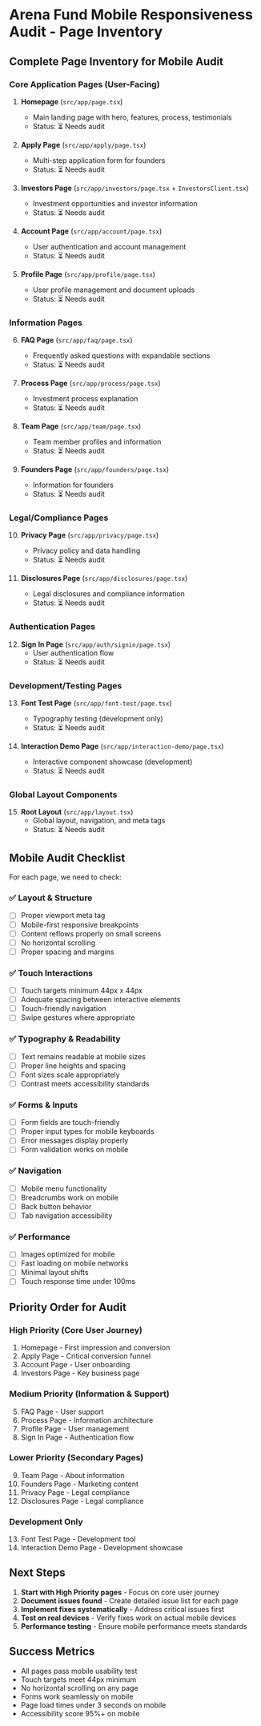 # Arena Fund Mobile Responsiveness Audit - Page Inventory

## Complete Page Inventory for Mobile Audit

### Core Application Pages (User-Facing)
1. **Homepage** (`src/app/page.tsx`)
   - Main landing page with hero, features, process, testimonials
   - Status: ⏳ Needs audit

2. **Apply Page** (`src/app/apply/page.tsx`)
   - Multi-step application form for founders
   - Status: ⏳ Needs audit

3. **Investors Page** (`src/app/investors/page.tsx` + `InvestorsClient.tsx`)
   - Investment opportunities and investor information
   - Status: ⏳ Needs audit

4. **Account Page** (`src/app/account/page.tsx`)
   - User authentication and account management
   - Status: ⏳ Needs audit

5. **Profile Page** (`src/app/profile/page.tsx`)
   - User profile management and document uploads
   - Status: ⏳ Needs audit

### Information Pages
6. **FAQ Page** (`src/app/faq/page.tsx`)
   - Frequently asked questions with expandable sections
   - Status: ⏳ Needs audit

7. **Process Page** (`src/app/process/page.tsx`)
   - Investment process explanation
   - Status: ⏳ Needs audit

8. **Team Page** (`src/app/team/page.tsx`)
   - Team member profiles and information
   - Status: ⏳ Needs audit

9. **Founders Page** (`src/app/founders/page.tsx`)
   - Information for founders
   - Status: ⏳ Needs audit

### Legal/Compliance Pages
10. **Privacy Page** (`src/app/privacy/page.tsx`)
    - Privacy policy and data handling
    - Status: ⏳ Needs audit

11. **Disclosures Page** (`src/app/disclosures/page.tsx`)
    - Legal disclosures and compliance information
    - Status: ⏳ Needs audit

### Authentication Pages
12. **Sign In Page** (`src/app/auth/signin/page.tsx`)
    - User authentication flow
    - Status: ⏳ Needs audit

### Development/Testing Pages
13. **Font Test Page** (`src/app/font-test/page.tsx`)
    - Typography testing (development only)
    - Status: ⏳ Needs audit

14. **Interaction Demo Page** (`src/app/interaction-demo/page.tsx`)
    - Interactive component showcase (development)
    - Status: ⏳ Needs audit

### Global Layout Components
15. **Root Layout** (`src/app/layout.tsx`)
    - Global layout, navigation, and meta tags
    - Status: ⏳ Needs audit

## Mobile Audit Checklist

For each page, we need to check:

### ✅ Layout & Structure
- [ ] Proper viewport meta tag
- [ ] Mobile-first responsive breakpoints
- [ ] Content reflows properly on small screens
- [ ] No horizontal scrolling
- [ ] Proper spacing and margins

### ✅ Touch Interactions
- [ ] Touch targets minimum 44px x 44px
- [ ] Adequate spacing between interactive elements
- [ ] Touch-friendly navigation
- [ ] Swipe gestures where appropriate

### ✅ Typography & Readability
- [ ] Text remains readable at mobile sizes
- [ ] Proper line heights and spacing
- [ ] Font sizes scale appropriately
- [ ] Contrast meets accessibility standards

### ✅ Forms & Inputs
- [ ] Form fields are touch-friendly
- [ ] Proper input types for mobile keyboards
- [ ] Error messages display properly
- [ ] Form validation works on mobile

### ✅ Navigation
- [ ] Mobile menu functionality
- [ ] Breadcrumbs work on mobile
- [ ] Back button behavior
- [ ] Tab navigation accessibility

### ✅ Performance
- [ ] Images optimized for mobile
- [ ] Fast loading on mobile networks
- [ ] Minimal layout shifts
- [ ] Touch response time under 100ms

## Priority Order for Audit

### High Priority (Core User Journey)
1. Homepage - First impression and conversion
2. Apply Page - Critical conversion funnel
3. Account Page - User onboarding
4. Investors Page - Key business page

### Medium Priority (Information & Support)
5. FAQ Page - User support
6. Process Page - Information architecture
7. Profile Page - User management
8. Sign In Page - Authentication flow

### Lower Priority (Secondary Pages)
9. Team Page - About information
10. Founders Page - Marketing content
11. Privacy Page - Legal compliance
12. Disclosures Page - Legal compliance

### Development Only
13. Font Test Page - Development tool
14. Interaction Demo Page - Development showcase

## Next Steps

1. **Start with High Priority pages** - Focus on core user journey
2. **Document issues found** - Create detailed issue list for each page
3. **Implement fixes systematically** - Address critical issues first
4. **Test on real devices** - Verify fixes work on actual mobile devices
5. **Performance testing** - Ensure mobile performance meets standards

## Success Metrics

- All pages pass mobile usability test
- Touch targets meet 44px minimum
- No horizontal scrolling on any page
- Forms work seamlessly on mobile
- Page load times under 3 seconds on mobile
- Accessibility score 95%+ on mobile